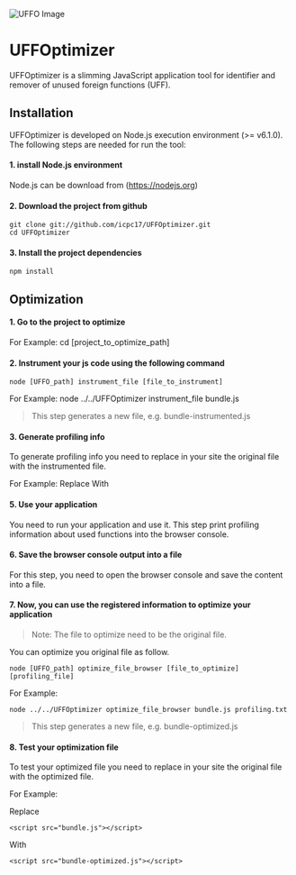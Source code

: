 ![UFFO Image](http://fs5.directupload.net/images/170302/d5zleuc5.png)
# UFFOptimizer

UFFOptimizer is a slimming JavaScript application tool for identifier and remover of unused foreign functions (UFF). 

## Installation

UFFOptimizer is developed on Node.js execution environment (>= v6.1.0). The following steps are needed for run the tool:

#### 1. install Node.js environment  
Node.js can be download from (https://nodejs.org)

#### 2. Download the project from github

    git clone git://github.com/icpc17/UFFOptimizer.git
    cd UFFOptimizer

#### 3. Install the project dependencies

    npm install

## Optimization

#### 1. Go to the project to optimize

For Example:
	cd [project_to_optimize_path]

#### 2. Instrument your js code using the following command

	node [UFFO_path] instrument_file [file_to_instrument]

For Example:
	node ../../UFFOptimizer instrument_file bundle.js

> This step generates a new file, e.g. bundle-instrumented.js

#### 3. Generate profiling info

To generate profiling info you need to replace in your site the original file with the instrumented file.

For Example:
Replace
	<script src="bundle.js"></script> 
With
	<script src="bundle-instrumented.js"></script> 
	
#### 5. Use your application

You need to run your application and use it. This step print profiling information about used functions into the browser console.

#### 6. Save the browser console output into a file

For this step, you need to open the browser console and save the content into a file.

#### 7. Now, you can use the registered information to optimize your application

> Note: The file to optimize need to be the original file.

You can optimize you original file as follow.

	node [UFFO_path] optimize_file_browser [file_to_optimize] [profiling_file]

For Example:

	node ../../UFFOptimizer optimize_file_browser bundle.js profiling.txt

> This step generates a new file, e.g. bundle-optimized.js

#### 8. Test your optimization file

To test your optimized file you need to replace in your site the original file with the optimized file.

For Example:

Replace

	<script src="bundle.js"></script>

With

	<script src="bundle-optimized.js"></script>
